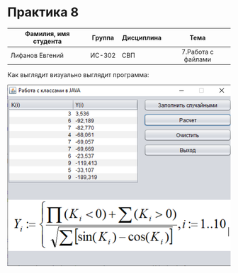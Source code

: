 # Практика 8
| Фамилия, имя студента | Группа    | Дисциплина  |Тема                              
| --------------------- |:---------:| ------------|:--------------------------------:|
| Лифанов Евгений     | ИС-302    | СВП         |7.Работа с файлами | 



Как выглядит визуально выглядит программа: 

![Screenshot](Screenshot_8.png)
